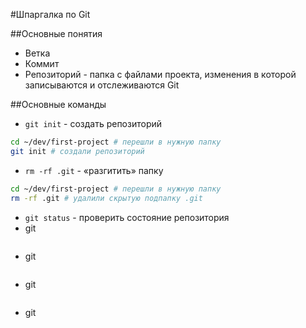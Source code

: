 #Шпаргалка по Git

##Основные понятия
- Ветка
- Коммит
- Репозиторий - папка с файлами проекта, изменения в которой записываются и отслеживаются Git

##Основные команды
- `git init` - создать репозиторий
```bash
cd ~/dev/first-project # перешли в нужную папку
git init # создали репозиторий
```
- `rm -rf .git` - «разгитить» папку
```bash
cd ~/dev/first-project # перешли в нужную папку
rm -rf .git # удалили скрытую подпапку .git
```
- `git status` - проверить состояние репозитория
- git 
```bash

```
- git 
```bash

```
- git 
```bash

```
- git 
```bash

```
